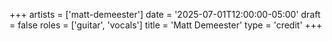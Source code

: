 +++
artists = ['matt-demeester']
date = '2025-07-01T12:00:00-05:00'
draft = false
roles = ['guitar', 'vocals']
title = 'Matt Demeester'
type = 'credit'
+++
